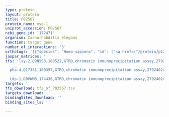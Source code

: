 ```yaml
---
type: protein
layout: protein
title: P02567
protein_name: myo-1
uniprot_accession: P02567
ncbi_gene_id: '172471'
organism: Caenorhabditis elegans
function: target gene
number_of_interactions: '3'
orthologs: '[{"species": "Homo sapiens", "id": ["<a href=\"/protein/p12883\">P12883</a>", "<a href=\"/protein/p13533\">P13533</a>", "<a href=\"/protein/q9y2k3\">Q9Y2K3</a>", "<a href=\"/protein/p11055\">P11055</a>", "<a href=\"/protein/q9y623\">Q9Y623</a>", "<a href=\"/protein/p12882\">P12882</a>", "<a href=\"/protein/q9ukx3\">Q9UKX3</a>", "<a href=\"/protein/p13535\">P13535</a>", "<a href=\"/protein/q9ukx2\">Q9UKX2</a>"]}, {"species": "Mus musculus", "id": ["<a href=\"/protein/q5sx40\">Q5SX40</a>", "<a href=\"/protein/g3uw82\">G3UW82</a>", "<a href=\"/protein/q02566\">Q02566</a>", "<a href=\"/protein/q5sx39\">Q5SX39</a>", "<a href=\"/protein/a2aqp0\">A2AQP0</a>", "<a href=\"/protein/q91z83\">Q91Z83</a>", "<a href=\"/protein/b1ar69\">B1AR69</a>", "<a href=\"/protein/e9q264\">E9Q264</a>", "<a href=\"/protein/p13541\">P13541</a>", "<a href=\"/protein/p13542\">P13542</a>"]}, {"species": "Rattus norvegicus", "id": ["<a href=\"/protein/g3v885\">G3V885</a>", "<a href=\"/protein/f1lmu0\">F1LMU0</a>", "<a href=\"/protein/g3v8b0\">G3V8B0</a>", "<a href=\"/protein/f1m8f6\">F1M8F6</a>", "<a href=\"/protein/g3v6d8\">G3V6D8</a>"]}, {"species": "Danio rerio", "id": ["<a href=\"/protein/b8a568\">B8A568</a>"]}]'
jaspar_matrices: ''
tfs: 'lsy-2,Q9N5S3,180522,GTRD,chromatin immunoprecipitation assay,27924024%5Buid%5D,No

  pha-4,Q17381,180357,GTRD,chromatin immunoprecipitation assay,27924024%5Buid%5D,No

  tdp-1,D0VWM8,174436,GTRD,chromatin immunoprecipitation assay,27924024%5Buid%5D,No'
targets: ''
tfs_download: tfs_of_P02567.tsv
targets_download: ''
bindingSites_download: ''
binding_sites_ls: ''

---
```

